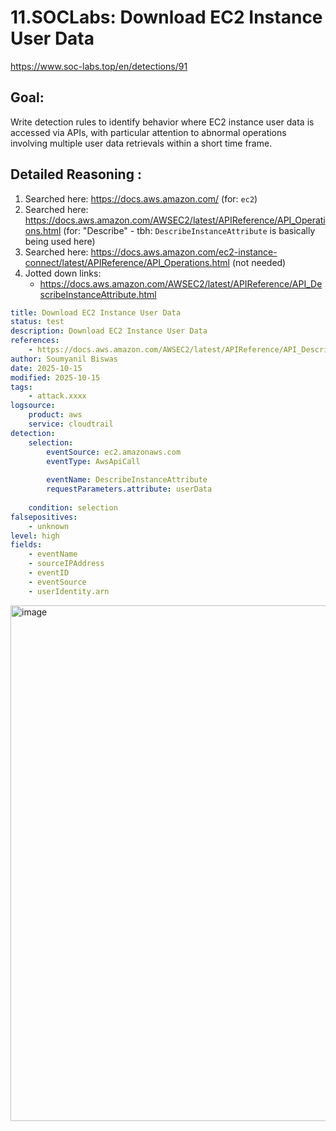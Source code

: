 # 11.SOCLabs: Download EC2 Instance User Data

https://www.soc-labs.top/en/detections/91

## Goal: 
Write detection rules to identify behavior where EC2 instance user data is accessed via APIs, with particular attention to abnormal operations involving multiple user data retrievals within a short time frame.

## Detailed Reasoning :

1. Searched here: https://docs.aws.amazon.com/ (for: `ec2`)
2. Searched here: https://docs.aws.amazon.com/AWSEC2/latest/APIReference/API_Operations.html (for: "Describe" - tbh: `DescribeInstanceAttribute` is basically being used here)
3. Searched here: https://docs.aws.amazon.com/ec2-instance-connect/latest/APIReference/API_Operations.html (not needed)
4. Jotted down links:
    - https://docs.aws.amazon.com/AWSEC2/latest/APIReference/API_DescribeInstanceAttribute.html


```yaml
title: Download EC2 Instance User Data
status: test
description: Download EC2 Instance User Data
references:
    - https://docs.aws.amazon.com/AWSEC2/latest/APIReference/API_DescribeInstanceAttribute.html
author: Soumyanil Biswas
date: 2025-10-15
modified: 2025-10-15
tags:
    - attack.xxxx
logsource:
    product: aws
    service: cloudtrail
detection:
    selection:
        eventSource: ec2.amazonaws.com
        eventType: AwsApiCall
        
        eventName: DescribeInstanceAttribute
        requestParameters.attribute: userData
        
    condition: selection 
falsepositives:
    - unknown
level: high
fields:
    - eventName
    - sourceIPAddress
    - eventID
    - eventSource
    - userIdentity.arn
```

<img width="1829" height="825" alt="image" src="https://github.com/user-attachments/assets/88b3d722-45d0-4563-a636-babba9098e65" />


